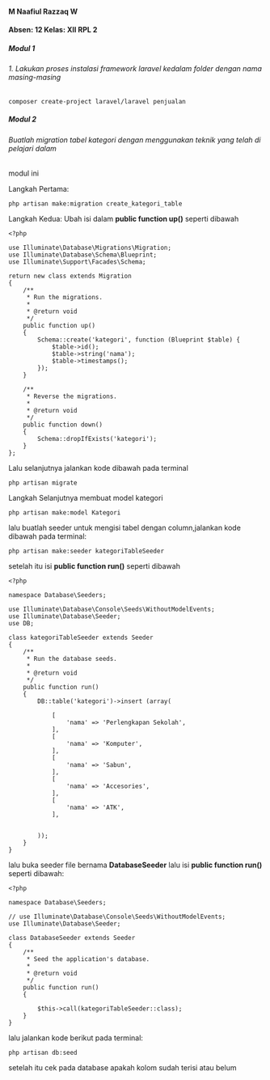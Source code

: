 #### M Naafiul Razzaq W
#### Absen: 12 Kelas: XII RPL 2
##### Modul 1

###### 1. Lakukan proses instalasi framework laravel kedalam folder dengan nama masing-masing
```
composer create-project laravel/laravel penjualan

```
##### Modul 2
###### Buatlah migration tabel kategori dengan menggunakan teknik yang telah di pelajari dalam
modul ini

Langkah Pertama: 

```
php artisan make:migration create_kategori_table
```

Langkah Kedua:
Ubah isi dalam **public function up()** seperti dibawah

```
<?php

use Illuminate\Database\Migrations\Migration;
use Illuminate\Database\Schema\Blueprint;
use Illuminate\Support\Facades\Schema;

return new class extends Migration
{
    /**
     * Run the migrations.
     *
     * @return void
     */
    public function up()
    {
        Schema::create('kategori', function (Blueprint $table) {
            $table->id();
            $table->string('nama');
            $table->timestamps();
        });
    }

    /**
     * Reverse the migrations.
     *
     * @return void
     */
    public function down()
    {
        Schema::dropIfExists('kategori');
    }
};

```

Lalu selanjutnya jalankan kode dibawah pada terminal

```
php artisan migrate
```

Langkah Selanjutnya membuat model kategori

```
php artisan make:model Kategori
```

lalu buatlah seeder untuk mengisi tabel dengan column,jalankan kode dibawah pada terminal:

```
php artisan make:seeder kategoriTableSeeder
```

setelah itu isi **public function run()** seperti dibawah

```
<?php

namespace Database\Seeders;

use Illuminate\Database\Console\Seeds\WithoutModelEvents;
use Illuminate\Database\Seeder;
use DB;

class kategoriTableSeeder extends Seeder
{
    /**
     * Run the database seeds.
     *
     * @return void
     */
    public function run()
    {
        DB::table('kategori')->insert (array(

            [
                'nama' => 'Perlengkapan Sekolah',
            ],
            [
                'nama' => 'Komputer',
            ],
            [
                'nama' => 'Sabun',
            ],
            [
                'nama' => 'Accesories',
            ],
            [
                'nama' => 'ATK',
            ],


        ));
    }
}

```

lalu buka seeder file bernama **DatabaseSeeder** lalu isi **public function run()** seperti dibawah:

```
<?php

namespace Database\Seeders;

// use Illuminate\Database\Console\Seeds\WithoutModelEvents;
use Illuminate\Database\Seeder;

class DatabaseSeeder extends Seeder
{
    /**
     * Seed the application's database.
     *
     * @return void
     */
    public function run()
    {
        
        $this->call(kategoriTableSeeder::class);
    }
}

```

lalu jalankan kode berikut pada terminal:
```
php artisan db:seed
```

setelah itu cek pada database apakah kolom sudah terisi atau belum
